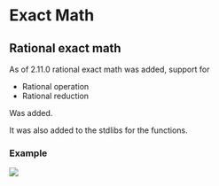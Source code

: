 # Exact Math
## Rational exact math

As of 2.11.0 rational exact math was added, support for

- Rational operation
- Rational reduction

Was added.

It was also added to the stdlibs for the functions.

### Example

[![](../assets/exact_rationals.png)](../assets/exact_rationals.png)
